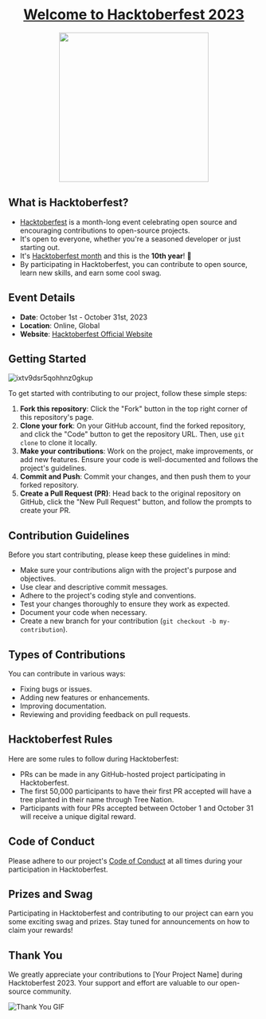 <h1 align="center"><a href="https://github.com/vrittles/Mini-Projects">Welcome to Hacktoberfest 2023</a></h1>

<p align="center">
  <img width="300" src="https://miro.medium.com/v2/resize:fit:828/format:webp/1*Lz_KFgbak2sUjwjOG9SZ4g.png">
</p>


## What is Hacktoberfest?

- [Hacktoberfest](https://hacktoberfest.com/) is a month-long event celebrating open source and encouraging contributions to open-source projects.
- It's open to everyone, whether you're a seasoned developer or just starting out.
- It's [Hacktoberfest month](https://hacktoberfest.com) and this is the **10th year**! 🥳
- By participating in Hacktoberfest, you can contribute to open source, learn new skills, and earn some cool swag.

## Event Details

- **Date**: October 1st - October 31st, 2023
- **Location**: Online, Global
- **Website**: [Hacktoberfest Official Website](https://hacktoberfest.com/)

## Getting Started
![ixtv9dsr5qohhnz0gkup](https://github.com/anshul-132002/Mini-Projects/assets/128448038/0cf0b20b-21da-49f1-a22b-484f6656b5c5)

To get started with contributing to our project, follow these simple steps:


1. **Fork this repository**: Click the "Fork" button in the top right corner of this repository's page.
2. **Clone your fork**: On your GitHub account, find the forked repository, and click the "Code" button to get the repository URL. Then, use `git clone` to clone it locally.
3. **Make your contributions**: Work on the project, make improvements, or add new features. Ensure your code is well-documented and follows the project's guidelines.
4. **Commit and Push**: Commit your changes, and then push them to your forked repository.
5. **Create a Pull Request (PR)**: Head back to the original repository on GitHub, click the "New Pull Request" button, and follow the prompts to create your PR.

## Contribution Guidelines

Before you start contributing, please keep these guidelines in mind:

- Make sure your contributions align with the project's purpose and objectives.
- Use clear and descriptive commit messages.
- Adhere to the project's coding style and conventions.
- Test your changes thoroughly to ensure they work as expected.
- Document your code when necessary.
- Create a new branch for your contribution (`git checkout -b my-contribution`).

## Types of Contributions

You can contribute in various ways:

- Fixing bugs or issues.
- Adding new features or enhancements.
- Improving documentation.
- Reviewing and providing feedback on pull requests.

## Hacktoberfest Rules

Here are some rules to follow during Hacktoberfest:

- PRs can be made in any GitHub-hosted project participating in Hacktoberfest.
- The first 50,000 participants to have their first PR accepted will have a tree planted in their name through Tree Nation.
- Participants with four PRs accepted between October 1 and October 31 will receive a unique digital reward.

## Code of Conduct

Please adhere to our project's [Code of Conduct](CODE_OF_CONDUCT.md) at all times during your participation in Hacktoberfest.

## Prizes and Swag

Participating in Hacktoberfest and contributing to our project can earn you some exciting swag and prizes. Stay tuned for announcements on how to claim your rewards!

## Thank You

We greatly appreciate your contributions to [Your Project Name] during Hacktoberfest 2023. Your support and effort are valuable to our open-source community.

![Thank You GIF](https://i.pinimg.com/originals/f4/44/93/f444933e5c9ff754fd4c5bc7a45442cc.gif)